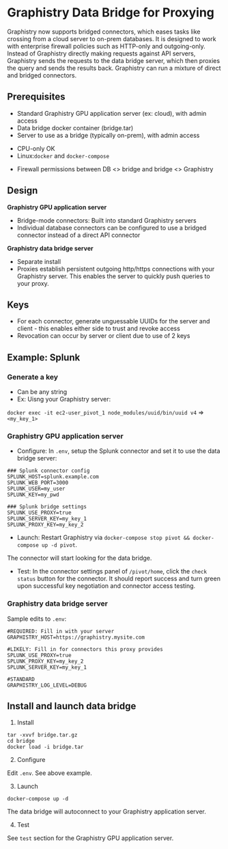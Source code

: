 # Graphistry Data Bridge for Proxying

Graphistry now supports bridged connectors, which eases tasks like crossing from a cloud server to on-prem databases. It is designed to work with enterprise firewall policies such as HTTP-only and outgoing-only. Instead of Graphistry directly making requests against API servers, Graphistry sends the requests to the data bridge server, which then proxies the query and sends the results back. Graphistry can run a mixture of direct and bridged connectors.

## Prerequisites

* Standard Graphistry GPU application server (ex: cloud), with admin access
* Data bridge docker container (bridge.tar)
* Server to use as a bridge (typically on-prem), with admin access
- CPU-only OK
- Linux:`docker` and `docker-compose`
* Firewall permissions between DB <> bridge and bridge <> Graphistry

## Design

**Graphistry GPU application server**

* Bridge-mode connectors: Built into standard Graphistry servers
* Individual database connectors can be configured to use a bridged connector instead of a direct API connector

**Graphistry data bridge server**

* Separate install 
* Proxies establish persistent outgoing http/https connections with your Graphistry server. This enables the server to quickly push queries to your proxy.

## Keys

* For each connector, generate unguessable UUIDs for the server and client - this enables either side to trust and revoke access
* Revocation can occur by server or client due to use of 2 keys

## Example: Splunk

### Generate a key

* Can be any string
* Ex: Uisng your Graphistry server:

`docker exec -it ec2-user_pivot_1 node_modules/uuid/bin/uuid v4` => `<my_key_1>`

### Graphistry GPU application server

* Configure: In `.env`, setup the Splunk connector and set it to use the data bridge server:

```
### Splunk connector config
SPLUNK_HOST=splunk.example.com
SPLUNK_WEB_PORT=3000
SPLUNK_USER=my_user
SPLUNK_KEY=my_pwd

### Splunk bridge settings
SPLUNK_USE_PROXY=true
SPLUNK_SERVER_KEY=my_key_1
SPLUNK_PROXY_KEY=my_key_2
```

* Launch: Restart Graphistry via `docker-compose stop pivot && docker-compose up -d pivot`. 

The connector will start looking for the data bridge.

* Test: In the connector settings panel of `/pivot/home`, click the `check status` button for the connector. It should report success and turn green upon successful key negotiation and connector access testing. 

### Graphistry data bridge server

Sample edits to `.env`:

```
#REQUIRED: Fill in with your server
GRAPHISTRY_HOST=https://graphistry.mysite.com

#LIKELY: Fill in for connectors this proxy provides
SPLUNK_USE_PROXY=true
SPLUNK_PROXY_KEY=my_key_2
SPLUNK_SERVER_KEY=my_key_1

#STANDARD      
GRAPHISTRY_LOG_LEVEL=DEBUG       
```

## Install and launch data bridge

1. Install
```
tar -xvvf bridge.tar.gz
cd bridge
docker load -i bridge.tar
```

2. Configure

Edit `.env`. See above example.

3. Launch

```
docker-compose up -d
```

The data bridge will autoconnect to your Graphistry application server. 

4. Test

See `test` section for the Graphistry GPU application server.

